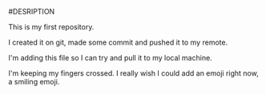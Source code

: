 #DESRIPTION

This is my first repository.

I created it on git, made some commit and pushed it to my remote.

I'm adding this file so I can try and pull it to my local machine.

I'm keeping my fingers crossed. I really wish I could add an emoji right now, a smiling emoji.
